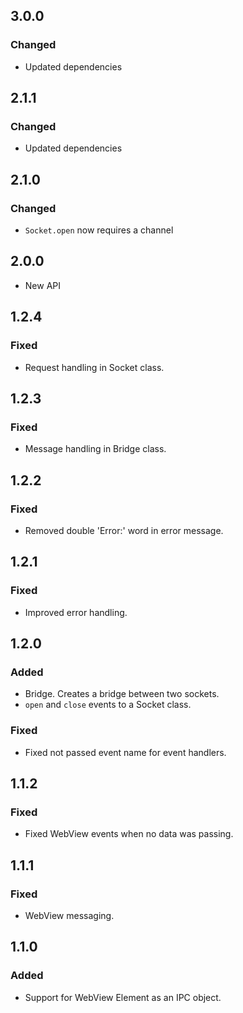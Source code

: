 ## 3.0.0
### Changed
- Updated dependencies

## 2.1.1
### Changed
- Updated dependencies

## 2.1.0

### Changed
- ``Socket.open`` now requires a channel

## 2.0.0
- New API

## 1.2.4

### Fixed

* Request handling in Socket class.

## 1.2.3

### Fixed

* Message handling in Bridge class.

## 1.2.2

### Fixed

* Removed double 'Error:' word in error message.

## 1.2.1

### Fixed

* Improved error handling.

## 1.2.0

### Added

* Bridge. Creates a bridge between two sockets.
* ``open`` and ``close`` events to a Socket class.

### Fixed

* Fixed not passed event name for event handlers.

## 1.1.2

### Fixed

* Fixed WebView events when no data was passing.

## 1.1.1

### Fixed

* WebView messaging.


## 1.1.0

### Added

* Support for WebView Element as an IPC object.
